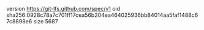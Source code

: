 version https://git-lfs.github.com/spec/v1
oid sha256:0928c78a7c701ff17cea56b204ea464025936bb84014aa5faf1488c67c8898e6
size 5687
